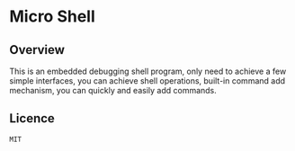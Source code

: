 
# Micro Shell

## Overview
This is an embedded debugging shell program, only need to achieve a few simple interfaces, you can achieve shell operations, built-in command add mechanism, you can quickly and easily add commands.

## Licence
    MIT
